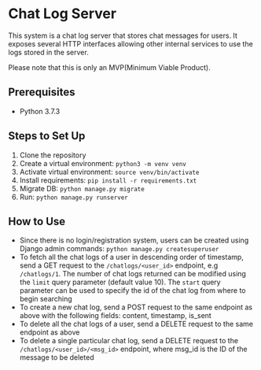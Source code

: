 # Chat Log Server

This system is a chat log server that stores chat messages for users. It exposes several HTTP interfaces allowing other
internal services to use the logs stored in the server.

Please note that this is only an MVP(Minimum Viable Product).

## Prerequisites
* Python 3.7.3

## Steps to Set Up
1. Clone the repository
2. Create a virtual environment: `python3 -m venv venv`
3. Activate virtual environment: `source venv/bin/activate`
4. Install requirements: `pip install -r requirements.txt`
5. Migrate DB: `python manage.py migrate`
6. Run: `python manage.py runserver`

## How to Use
* Since there is no login/registration system, users can be created using Django admin commands: 
`python manage.py createsuperuser`
* To fetch all the chat logs of a user in descending order of timestamp, send a GET request to the 
`/chatlogs/<user_id>` endpoint, e.g `/chatlogs/1`. The number of chat logs returned can be modified using the `limit`
query parameter (default value 10). The `start` query parameter can be used to specify the id of the chat log from 
where to begin searching
* To create a new chat log, send a POST request to the same endpoint as above with the following fields: content,
timestamp, is_sent
* To delete all the chat logs of a user, send a DELETE request to the same endpoint as above
* To delete a single particular chat log, send a DELETE request to the `/chatlogs/<user_id>/<msg_id>` endpoint, where
msg_id is the ID of the message to be deleted